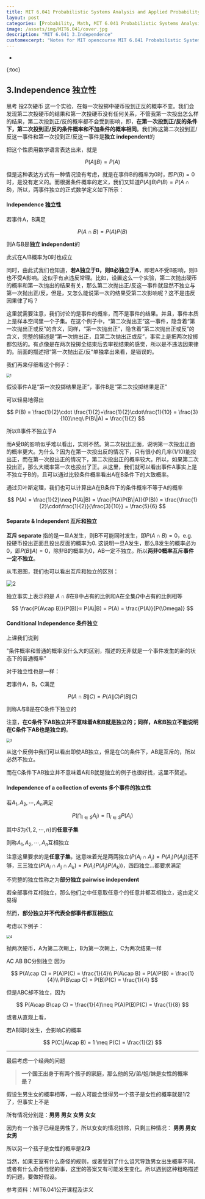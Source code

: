 ```yaml
---
title: MIT 6.041 Probabilistic Systems Analysis and Applied Probability - 3.Independence
layout: post
categories: [Probability, Math, MIT 6.041 Probabilistic Systems Analysis and Applied Probability]
image: /assets/img/MIT6.041/cover.jpg
description: "MIT 6.041 3.Independence"
customexcerpt: "Notes for MIT opencourse MIT 6.041 Probabilistic Systems Analysis and Applied Probability"
---
```


* 
{:toc}



## 3.Independence 独立性

思考 投2次硬币 这一个实验，在每一次投掷中硬币投到正反的概率不变。我们会发现第二次投硬币的结果和第一次投硬币没有任何关系，不管我第一次投出怎么样的结果，第二次投到正/反的概率都不会受到影响，即，**在第一次投到正/反的条件下，第二次投到正/反的条件概率和不加条件的概率相同**。我们称这第二次投到正/反这一事件和第一次投到正/反这一事件是**独立 independent**的

把这个性质用数学语言表达出来，就是

$$
P(A\|B) = P(A)
$$

但是这种表达方式有一种情况没有考虑，就是在事件B的概率为0时，即$P(B) = 0$时，是没有定义的。而根据条件概率的定义，我们又知道$P(A\|B)P(B) = P(A\cap B)$，所以，两事件独立的正式数学定义如下所示：

#### Independence 独立性

若事件A，B满足

$$
P(A\cap B) = P(A)P(B)
$$

则A与B是**独立 independent**的

此式在A/B概率为0时也成立

同时，由此式我们也知道，**若A独立于B，则B必独立于A**，即若A不受B影响，则B也不受A影响。这似乎有点违反常理。比如，设置这么一个实验，第二次抛出硬币的概率和第一次抛出的结果有关，那么第二次抛出正/反这一事件就显然不独立与第一次抛出正/反，但是，又怎么能说第一次的结果受第二次影响呢？这不是违反因果律了吗？

这里就需要注意，我们讨论的是事件的概率，而不是事件的结果。并且，事件本质上是样本空间里一个子集。在这个例子中，“第二次抛出正”这一事件，隐含着“第一次抛出正或反”的含义，同样，“第一次抛出正”，隐含着“第二次抛出正或反”的含义，完整的描述是“第一次抛出正，且第二次抛出正或反”，事实上是把两次投掷都包括的。有点像是在两次投掷全结束后去审视结果的感觉，所以是不违法因果律的。前面的描述把“第一次抛出正/反”单独拿出来看，是错误的。

我们再来仔细看这个例子：

<img src="\assets\img\MIT6.041\3\1.png" alt="1" style="zoom:60%;" />

假设事件A是“第一次投掷结果是正”，事件B是“第二次投掷结果是正”

可以轻易地得出

$$
P(B) = \frac{1}{2}\cdot \frac{1}{2}+\frac{1}{2}\cdot\frac{1}{10} = \frac{3}{10}\neq\ P(B\|A) = \frac{1}{2}
$$

所以B事件不独立于A

而A受B的影响似乎难以看出，实则不然。第二次投出正面，说明第一次投出正面的概率更大。为什么？因为在第一次投出反的情况下，只有很小的几率(1/10)能投出正，而在第一次投出正的情况下，第二次投出正的概率较大。所以，如果第二次投出正，那么大概率第一次也投出了正。从这里，我们就可以看出事件A事实上是不独立于B的，且可以通过比较条件概率看出A在B条件下的大致概率。

通过贝叶斯定理，我们也可以计算出A在B条件下的条件概率不等于A的概率

$$
P(A) = \frac{1}{2}\neq P(A\|B) = \frac{P(A)P(B\|A)}{P(B)} = \frac{\frac{1}{2}\cdot\frac{1}{2}}{\frac{3}{10}} = \frac{5}{6}
$$

#### Separate & Independent 互斥和独立

**互斥 separate** 指的是一旦A发生，则B不可能同时发生，即$P(A\cap B)=0$，e.g. 投硬币投出正面且投出反面的概率为0. 这说明一旦A发生，那么B发生的概率必为0，即$P(B\|A) = 0$，除非B的概率为0，AB一定不独立。所以**两非0概率互斥事件一定不独立**。

从韦恩图，我们也可以看出互斥和独立的区别：



![2](\assets\img\MIT6.041\3\2.png)

独立事实上表示的是 $A\cap B$在B中占有的比例和A在全集$\Omega$中占有的比例相等

$$
\frac{P(A\cap B)}{P(B)}= P(A\|B) = P(A) = \frac{P(A)}{P(\Omega)}
$$


#### Conditional Independence 条件独立

上课我们说到

"条件概率和普通的概率没什么大的区别，描述的无非就是一个事件发生的新的状态下的普通概率"

对于独立性也是一样：

若事件A，B，C满足

$$
P(A\cap B\|C) = P(A\|C)P(B\|C)
$$

则称A与B是在C条件下独立的

注意，**在C条件下AB独立并不意味着A和B就是独立的；同样，A和B独立不能说明在C条件下AB也是独立的**。

<img src="\assets\img\MIT6.041\3\3.png" alt="3" style="zoom:60%;" />

从这个反例中我们可以看出即使AB独立，但是在C的条件下，AB是互斥的，所以必然不独立。

而在C条件下AB独立并不意味着A和B就是独立的例子也很好找，这里不赘述。



#### Independence of a collection of events 多个事件的独立性

若$A_1,A_2,\cdots,A_n$满足

$$
P\big(\bigcap_{i\in S}A_i\big) = \prod_{i\in S} P(A_i)
$$

其中$S$为$\{1,2,\cdots,n\}$的**任意子集**

则称$A_1,A_2,\cdots,A_n$互相独立

注意这里要求的是**任意子集**，这意味着光是两两独立($P(A_i\cap A_j) = P(A_i)P(A_j)$)还不够，三三独立($P(A_i\cap A_j\cap A_k) = P(A_i)P(A_j)P(A_k)$)，四四独立...都要求满足

不完整的独立性称之为**部分独立 pairwise independent**

若全部事件互相独立，那么他们之中任意取任意个的任意并都互相独立，这由定义易得

然而，**部分独立并不代表全部事件都互相独立**

考虑以下例子：

<img src="D:\GZM\study\ELSE\MATH\MIT6.041 Probabilistic Systems Analysis and Applied Probability\Notes\3\4.png" alt="4" style="zoom:60%;" />

抛两次硬币，A为第二次朝上，B为第一次朝上，C为两次结果一样

AC AB BC分别独立 因为

$$
P(A\cap C) = P(A)P(C) = \frac{1}{4}\\
P(A\cap B) = P(A)P(B) = \frac{1}{4}\\
P(B\cap C) = P(B)P(C) = \frac{1}{4}
$$

但是ABC却不独立，因为

$$
P(A\cap B\cap C) = \frac{1}{4}\neq P(A)P(B)P(C) = \frac{1}{8}
$$

或者从直观上看，

若AB同时发生，会影响C的概率

$$
P(C\|A\cap B) = 1 \neq P(C) = \frac{1}{2}
$$

---

最后考虑一个经典的问题

> **一个国王出身于有两个孩子的家庭，那么他的兄/弟/姐/妹是女性的概率是？**

假设生男生女的概率相等，一般人可能会觉得另一个孩子是女性的概率就是1/2了，但事实上不是

所有情况分别是：**男男 男女 女男 女女** 

因为有一个孩子已经是男性了，所以女女的情况排除，只剩三种情况： **男男 男女 女男**

所以另一个孩子是女性的概率是**2/3**

当然，如果王室有什么奇怪的规则，或者受到了什么诅咒导致男女出生概率不同，或者有什么奇奇怪怪的事，这里的答案又有可能发生变化。所以遇到这种粗略描述的问题，要做好假设。



参考资料：MIT6.041公开课程及讲义

